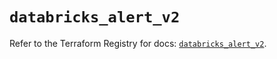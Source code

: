 # `databricks_alert_v2`

Refer to the Terraform Registry for docs: [`databricks_alert_v2`](https://registry.terraform.io/providers/databricks/databricks/1.91.0/docs/resources/alert_v2).
